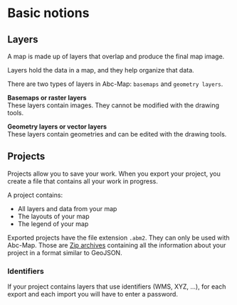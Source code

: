 <a name="basics"></a>

# Basic notions

## Layers

A map is made up of layers that overlap and produce the final map image.

Layers hold the data in a map, and they help organize that data.

There are two types of layers in Abc-Map: `basemaps` and `geometry layers`.

**Basemaps or raster layers**  
These layers contain images. They cannot be modified with the drawing tools.

**Geometry layers or vector layers**  
These layers contain geometries and can be edited with the drawing tools.

## Projects

Projects allow you to save your work. When you export your project, you create a file that
contains all your work in progress.

A project contains:

- All layers and data from your map
- The layouts of your map
- The legend of your map

Exported projects have the file extension `.abm2`. They can only be used with Abc-Map. Those are
<a href="https://en.wikipedia.org/wiki/ZIP_(file_format)" target="_blank">Zip archives</a> containing
all the information about your project in a format similar to GeoJSON.

### Identifiers

If your project contains layers that use identifiers (WMS, XYZ, ...), for each export and each import you will have to enter a password.
